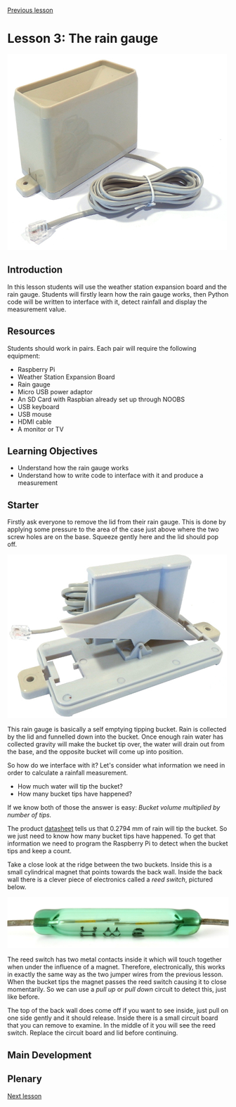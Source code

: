 [Previous lesson](../lesson2/README.md)

# Lesson 3: The rain gauge

![](../../../images/rain_guage.jpg)

## Introduction

In this lesson students will use the weather station expansion board and the rain gauge. Students will firstly learn how the rain gauge works, then Python code will be written to interface with it, detect rainfall and display the measurement value.

## Resources

Students should work in pairs. Each pair will require the following equipment:

- Raspberry Pi
- Weather Station Expansion Board
- Rain gauge
- Micro USB power adaptor
- An SD Card with Raspbian already set up through NOOBS
- USB keyboard
- USB mouse
- HDMI cable
- A monitor or TV

## Learning Objectives

- Understand how the rain gauge works
- Understand how to write code to interface with it and produce a measurement

## Starter

Firstly ask everyone to remove the lid from their rain gauge. This is done by applying some pressure to the area of the case just above where the two screw holes are on the base. Squeeze gently here and the lid should pop off.

![](../../../images/rain_guage_open.jpg)

This rain gauge is basically a self emptying tipping bucket. Rain is collected by the lid and funnelled down into the bucket. Once enough rain water has collected gravity will make the bucket tip over, the water will drain out from the base, and the opposite bucket will come up into position.

So how do we interface with it? Let's consider what information we need in order to calculate a rainfall measurement.
- How much water will tip the bucket?
- How many bucket tips have happened?

If we know both of those the answer is easy: *Bucket volume multiplied by number of tips.*

The product [datasheet](https://www.argentdata.com/files/80422_datasheet.pdf) tells us that 0.2794 mm of rain will tip the bucket. So we just need to know how many bucket tips have happened. To get that information we need to program the Raspberry Pi to detect when the bucket tips and keep a count.

Take a close look at the ridge between the two buckets. Inside this is a small cylindrical magnet that points towards the back wall. Inside the back wall there is a clever piece of electronics called a *reed switch*, pictured below.

![](../../../images/reed_switch.jpg)

The reed switch has two metal contacts inside it which will touch together when under the influence of a magnet. Therefore, electronically, this works in exactly the same way as the two jumper wires from the previous lesson. When the bucket tips the magnet passes the reed switch causing it to close momentarily. So we can use a *pull up* or *pull down* circuit to detect this, just like before.

The top of the back wall does come off if you want to see inside, just pull on one side gently and it should release. Inside there is a small circuit board that you can remove to examine. In the middle of it you will see the reed switch. Replace the circuit board and lid before continuing.

## Main Development

## Plenary

[Next lesson](../lesson4/README.md)
